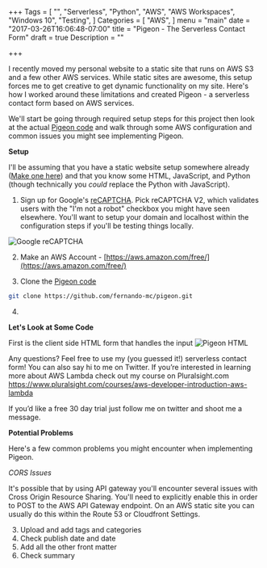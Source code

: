 +++
Tags = [
  "",
  "Serverless",
  "Python",
  "AWS",
  "AWS Workspaces",
  "Windows 10",
  "Testing",
]
Categories = [
  "AWS",
]
menu = "main"
date = "2017-03-26T16:06:48-07:00"
title = "Pigeon - The Serverless Contact Form"
draft = true
Description = ""

+++


I recently moved my personal website to a static site that runs on AWS S3 and a few other AWS services. While static sites are awesome, this setup forces me to get creative to get dynamic functionality on my site. Here's how I worked around these limitations and created Pigeon - a serverless contact form based on AWS services.
<!--more-->

We'll start be going through required setup steps for this project then look at the actual [Pigeon code](https://github.com/fernando-mc/pigeon) and walk through some AWS configuration and common issues you might see implementing Pigeon.

**Setup**

I'll be assuming that you have a static website setup somewhere already ([Make one here](http://docs.aws.amazon.com/gettingstarted/latest/swh/website-hosting-intro.html)) and that you know some HTML, JavaScript, and Python (though technically you _could_ replace the Python with JavaScript).

1. Sign up for Google's [reCAPTCHA](https://www.google.com/recaptcha/intro/invisible.html). Pick reCAPTCHA V2, which validates users with the "I'm not a robot" checkbox you might have seen elsewhere. You'll want to setup your domain and localhost within the configuration steps if you'll be testing things locally.

![Google reCAPTCHA](/images/google_recaptcha.png)

2. Make an AWS Account - [https://aws.amazon.com/free/](https://aws.amazon.com/free/)

3. Clone the [Pigeon code](https://github.com/fernando-mc/pigeon.git) 

```bash
git clone https://github.com/fernando-mc/pigeon.git
```

4. 




**Let's Look at Some Code**

First is the client side HTML form that handles the input
![Pigeon HTML](/images/pigeon_html_form.png)

Any questions? Feel free to use my (you guessed it!) serverless contact form! You can also say hi to me on Twitter. If you’re interested in learning more about AWS Lambda check out my course on Pluralsight.com https://www.pluralsight.com/courses/aws-developer-introduction-aws-lambda



If you’d like a free 30 day trial just follow me on twitter and shoot me a message.

**Potential Problems**

Here's a few common problems you might encounter when implementing Pigeon.

_CORS Issues_ 

It's possible that by using API gateway you'll encounter several issues with Cross Origin Resource Sharing. You'll need to explicitly enable this in order to POST to the AWS API Gateway endpoint. On an AWS static site you can usually do this within the Route 53 or Cloudfront Settings. 


3. Upload and add tags and categories
4. Check publish date and date
5. Add all the other front matter
6. Check summary
